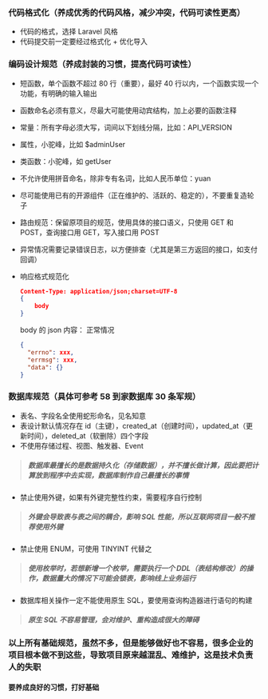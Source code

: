 ### 代码格式化（养成优秀的代码风格，减少冲突，代码可读性更高）
* 代码的格式，选择 Laravel 风格
* 代码提交前一定要经过格式化 + 优化导入

### 编码设计规范（养成封装的习惯，提高代码可读性）
* 短函数，单个函数不超过 80 行（重要），最好 40 行以内，一个函数实现一个功能，有明确的输入输出
* 函数命名必须有意义，尽最大可能使用动宾结构，加上必要的函数注释
* 常量：所有字母必须大写，词间以下划线分隔，比如：API_VERSION
* 属性，小驼峰，比如 $adminUser
* 类函数：小驼峰，如 getUser
* 不允许使用拼音命名，除非专有名词，比如人民币单位：yuan
* 尽可能使用已有的开源组件（正在维护的、活跃的、稳定的），不要重复造轮子
* 路由规范：保留原项目的规范，使用具体的接口语义，只使用 GET 和 POST，查询接口用 GET，写入接口用 POST
* 异常情况需要记录错误日志，以方便排查（尤其是第三方返回的接口，如支付回调）
* 响应格式规范化
    
    ```json
    Content-Type: application/json;charset=UTF-8
    {
        body
    }
    ```
    
    body 的 json 内容：
    正常情况
    
    ```json
    {
      "errno": xxx,
      "errmsg": xxx,
      "data": {}
    }
    ```

### 数据库规范（具体可参考 58 到家数据库 30 条军规）
* 表名、字段名全使用蛇形命名，见名知意
* 表设计默认情况存在 id（主键），created_at（创建时间），updated_at（更新时间），deleted_at（软删除）四个字段
* 不使用存储过程、视图、触发器、Event
>##### 数据库最擅长的是数据持久化（存储数据），并不擅长做计算，因此要把计算放到程序中去实现，数据库制作自己最擅长的事情
* 禁止使用外键，如果有外键完整性约束，需要程序自行控制
>##### 外键会导致表与表之间的耦合，影响 SQL 性能，所以互联网项目一般不推荐使用外键
* 禁止使用 ENUM，可使用 TINYINT 代替之
>##### 使用枚举时，若想新增一个枚举，需要执行一个 DDL（表结构修改）的操作，数据量大的情况下可能会锁表，影响线上业务运行
* 数据库相关操作一定不能使用原生 SQL，要使用查询构造器进行语句的构建
>##### 原生 SQL 不容易管理，会对维护、重构造成很大的障碍

### 以上所有基础规范，虽然不多，但是能够做好也不容易，很多企业的项目根本做不到这些，导致项目原来越混乱、难维护，这是技术负责人的失职
#### 要养成良好的习惯，打好基础
